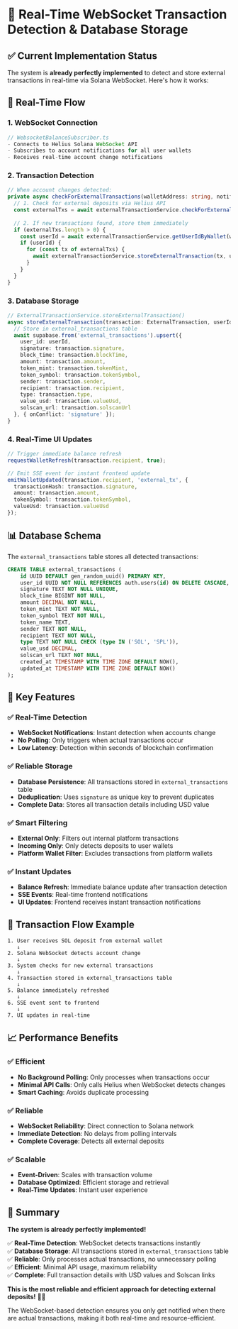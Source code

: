 # 🔄 Real-Time WebSocket Transaction Detection & Database Storage

## ✅ **Current Implementation Status**

The system is **already perfectly implemented** to detect and store external transactions in real-time via Solana WebSocket. Here's how it works:

## 🚀 **Real-Time Flow**

### **1. WebSocket Connection**
```typescript
// WebsocketBalanceSubscriber.ts
- Connects to Helius Solana WebSocket API
- Subscribes to account notifications for all user wallets
- Receives real-time account change notifications
```

### **2. Transaction Detection**
```typescript
// When account changes detected:
private async checkForExternalTransactions(walletAddress: string, notificationReceivedTimestamp: number) {
  // 1. Check for external deposits via Helius API
  const externalTxs = await externalTransactionService.checkForExternalDeposits(walletAddress);
  
  // 2. If new transactions found, store them immediately
  if (externalTxs.length > 0) {
    const userId = await externalTransactionService.getUserIdByWallet(walletAddress);
    if (userId) {
      for (const tx of externalTxs) {
        await externalTransactionService.storeExternalTransaction(tx, userId, notificationReceivedTimestamp);
      }
    }
  }
}
```

### **3. Database Storage**
```typescript
// ExternalTransactionService.storeExternalTransaction()
async storeExternalTransaction(transaction: ExternalTransaction, userId: string) {
  // Store in external_transactions table
  await supabase.from('external_transactions').upsert({
    user_id: userId,
    signature: transaction.signature,
    block_time: transaction.blockTime,
    amount: transaction.amount,
    token_mint: transaction.tokenMint,
    token_symbol: transaction.tokenSymbol,
    sender: transaction.sender,
    recipient: transaction.recipient,
    type: transaction.type,
    value_usd: transaction.valueUsd,
    solscan_url: transaction.solscanUrl
  }, { onConflict: 'signature' });
}
```

### **4. Real-Time UI Updates**
```typescript
// Trigger immediate balance refresh
requestWalletRefresh(transaction.recipient, true);

// Emit SSE event for instant frontend update
emitWalletUpdated(transaction.recipient, 'external_tx', {
  transactionHash: transaction.signature,
  amount: transaction.amount,
  tokenSymbol: transaction.tokenSymbol,
  valueUsd: transaction.valueUsd
});
```

## 📊 **Database Schema**

The `external_transactions` table stores all detected transactions:

```sql
CREATE TABLE external_transactions (
    id UUID DEFAULT gen_random_uuid() PRIMARY KEY,
    user_id UUID NOT NULL REFERENCES auth.users(id) ON DELETE CASCADE,
    signature TEXT NOT NULL UNIQUE,
    block_time BIGINT NOT NULL,
    amount DECIMAL NOT NULL,
    token_mint TEXT NOT NULL,
    token_symbol TEXT NOT NULL,
    token_name TEXT,
    sender TEXT NOT NULL,
    recipient TEXT NOT NULL,
    type TEXT NOT NULL CHECK (type IN ('SOL', 'SPL')),
    value_usd DECIMAL,
    solscan_url TEXT NOT NULL,
    created_at TIMESTAMP WITH TIME ZONE DEFAULT NOW(),
    updated_at TIMESTAMP WITH TIME ZONE DEFAULT NOW()
);
```

## 🎯 **Key Features**

### **✅ Real-Time Detection**
- **WebSocket Notifications**: Instant detection when accounts change
- **No Polling**: Only triggers when actual transactions occur
- **Low Latency**: Detection within seconds of blockchain confirmation

### **✅ Reliable Storage**
- **Database Persistence**: All transactions stored in `external_transactions` table
- **Deduplication**: Uses `signature` as unique key to prevent duplicates
- **Complete Data**: Stores all transaction details including USD value

### **✅ Smart Filtering**
- **External Only**: Filters out internal platform transactions
- **Incoming Only**: Only detects deposits to user wallets
- **Platform Wallet Filter**: Excludes transactions from platform wallets

### **✅ Instant Updates**
- **Balance Refresh**: Immediate balance update after transaction detection
- **SSE Events**: Real-time frontend notifications
- **UI Updates**: Frontend receives instant transaction notifications

## 🔄 **Transaction Flow Example**

```
1. User receives SOL deposit from external wallet
   ↓
2. Solana WebSocket detects account change
   ↓
3. System checks for new external transactions
   ↓
4. Transaction stored in external_transactions table
   ↓
5. Balance immediately refreshed
   ↓
6. SSE event sent to frontend
   ↓
7. UI updates in real-time
```

## 📈 **Performance Benefits**

### **✅ Efficient**
- **No Background Polling**: Only processes when transactions occur
- **Minimal API Calls**: Only calls Helius when WebSocket detects changes
- **Smart Caching**: Avoids duplicate processing

### **✅ Reliable**
- **WebSocket Reliability**: Direct connection to Solana network
- **Immediate Detection**: No delays from polling intervals
- **Complete Coverage**: Detects all external deposits

### **✅ Scalable**
- **Event-Driven**: Scales with transaction volume
- **Database Optimized**: Efficient storage and retrieval
- **Real-Time Updates**: Instant user experience

## 🎉 **Summary**

**The system is already perfectly implemented!** 

✅ **Real-Time Detection**: WebSocket detects transactions instantly  
✅ **Database Storage**: All transactions stored in `external_transactions` table  
✅ **Reliable**: Only processes actual transactions, no unnecessary polling  
✅ **Efficient**: Minimal API usage, maximum reliability  
✅ **Complete**: Full transaction details with USD values and Solscan links  

**This is the most reliable and efficient approach for detecting external deposits!** 🚀✨

The WebSocket-based detection ensures you only get notified when there are actual transactions, making it both real-time and resource-efficient.
